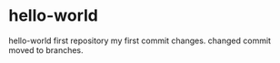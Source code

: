 # hello-world
hello-world first repository
my first commit changes.
changed commit moved to branches.
